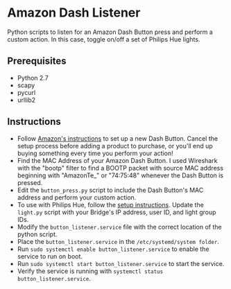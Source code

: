 # Amazon Dash Listener
Python scripts to listen for an Amazon Dash Button press and perform a custom action. In this case, toggle on/off a set of Philips Hue lights.

## Prerequisites
* Python 2.7
* scapy
* pycurl
* urllib2

## Instructions
* Follow [Amazon's instructions](https://www.amazon.com/gp/help/customer/display.html?nodeId=201746340) to set up a new Dash Button. Cancel the setup process before adding a product to purchase, or you'll end up buying something every time you perform your action!
* Find the MAC Address of your Amazon Dash Button. I used Wireshark with the "bootp" filter to find a BOOTP packet with source MAC address beginning with "AmazonTe_" or "74:75:48" whenever the Dash Button is pressed.
* Edit the `button_press.py` script to include the Dash Button's MAC address and perform your custom action.
* To use with Philips Hue, follow the [setup instructions](https://www.developers.meethue.com/documentation/getting-started). Update the `light.py` script with your Bridge's IP address, user ID, and light group IDs.
* Modify the `button_listener.service` file with the correct location of the python script.
* Place the `button_listener.service` in the `/etc/systemd/system folder`.
* Run `sudo systemctl enable button_listener.service` to enable the service to run on boot.
* Run `sudo systemctl start button_listener.service` to start the service.
* Verify the service is running with `systemctl status button_listener.service`.